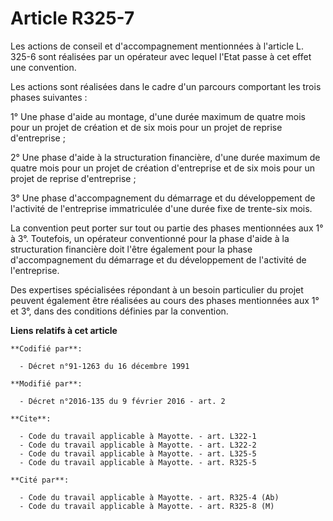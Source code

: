 # Article R325-7

Les actions de conseil et d'accompagnement mentionnées à l'article L. 325-6 sont réalisées par un opérateur avec lequel
l'Etat passe à cet effet une convention. 

Les actions sont réalisées dans le cadre d'un parcours comportant les trois phases suivantes : 

1° Une phase d'aide au montage, d'une durée maximum de quatre mois pour un projet de création et de six mois pour un projet
de reprise d'entreprise ; 

2° Une phase d'aide à la structuration financière, d'une durée maximum de quatre mois pour un projet de création d'entreprise
et de six mois pour un projet de reprise d'entreprise ; 

3° Une phase d'accompagnement du démarrage et du développement de l'activité de l'entreprise immatriculée d'une durée fixe de
trente-six mois. 

La convention peut porter sur tout ou partie des phases mentionnées aux 1° à 3°. Toutefois, un opérateur conventionné pour la
phase d'aide à la structuration financière doit l'être également pour la phase d'accompagnement du démarrage et du
développement de l'activité de l'entreprise. 

Des expertises spécialisées répondant à un besoin particulier du projet peuvent également être réalisées au cours des phases
mentionnées aux 1° et 3°, dans des conditions définies par la convention.

**Liens relatifs à cet article**

	**Codifié par**:

	  - Décret n°91-1263 du 16 décembre 1991

	**Modifié par**:

	  - Décret n°2016-135 du 9 février 2016 - art. 2

	**Cite**:

	  - Code du travail applicable à Mayotte. - art. L322-1
	  - Code du travail applicable à Mayotte. - art. L322-2
	  - Code du travail applicable à Mayotte. - art. L325-5
	  - Code du travail applicable à Mayotte. - art. R325-5

	**Cité par**:

	  - Code du travail applicable à Mayotte. - art. R325-4 (Ab)
	  - Code du travail applicable à Mayotte. - art. R325-8 (M)
